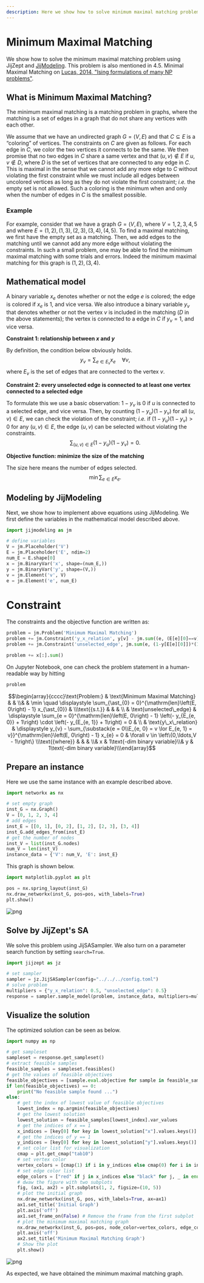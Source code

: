 ```yaml
--- 
description: Here we show how to solve minimum maximal matching problem using JijZept and JijModeling.
---
```


# Minimum Maximal Matching

We show how to solve the minimum maximal matching problem using JijZept and [JijModeling](https://www.ref.documentation.jijzept.com/jijmodeling/). 
This problem is also mentioned in 4.5. Minimal Maximal Matching on [Lucas, 2014, "Ising formulations of many NP problems"](https://www.frontiersin.org/articles/10.3389/fphy.2014.00005/full).

## What is Minimum Maximal Matching? 

The minimum maximal matching is a matching problem in graphs, where the matching is a set of edges in a graph that do not share any vertices with each other.

We assume that we have an undirected graph $G = (V,E)$ and that $C \subseteq E$ is a “coloring” of vertices.
The constraints on $C$ are given as follows.
For each edge in $C$, we color the two vertices it connects to be the same.
We then promise that no two edges in $C$ share a same vertex and that $(u,v) \notin E$ if $u, v \notin D$,
where $D$ is the set of vertices that are connected to any edge in $C$.
This is maximal in the sense that we cannot add any more edge to $C$ without violating the first constraint
while we must include all edges between uncolored vertices as long as they do not violate the first constraint;
*i.e.* the empty set is not allowed.
Such a coloring is the minimum when and only when the number of edges in $C$ is the smallest possible.

### Example

For example, consider that we have a graph $G = (V, E)$, where $V = {1,2,3,4,5}$ and where $E = {(1,2),(1,3),(2,3),(3,4),(4,5)}$.
To find a maximal matching, we first have the empty set as a matching.
Then, we add edges to the matching until we cannot add any more edge without violating the constraints.
In such a small problem, one may be able to find the minimum maximal matching with some trials and errors.
Indeed the minimum maximal matching for this graph is ${(1,2), (3,4)}$.

## Mathematical model

A binary variable $x_e$ denotes whether or not the edge $e$ is colored;
the edge is colored if $x_e$ is 1, and vice versa.
We also introduce a binary variable $y_v$ that denotes whether or not the vertex $v$ is included in the matching ($D$ in the above statements);
the vertex is connected to a edge in $C$ if $y_v = 1$, and vice versa.

**Constraint 1: relationship between $x$ and $y$**

By definition, the condition below obviously holds.
$$
\quad y_v = \sum_{e \in E_v} x_e \quad \forall v,
$$
where $E_v$ is the set of edges that are connected to the vertex $v$.

**Constraint 2: every unselected edge is connected to at least one vertex connected to a selected edge**

To formulate this we use a basic observation: $1-y_{v}$ is 0 if $u$ is connected to a selected edge, and vice versa.
Then, by counting $(1-y_{u})(1-y_{v})$ for all $(u,v) \in E$, we can check the violation of the constraint;
*i.e.* if $(1-y_{u})(1-y_{v}) > 0$ for any $(u,v) \in E$, the edge $(u,v)$ can be selected without violating the constraints.
$$
\quad \sum_{(u,v)\in E} (1-y_u)(1-y_v) = 0.
$$

**Objective function: minimize the size of the matching**

The size here means the number of edges selected.
$$
\quad \min \sum_{e \in E} x_e.
$$


## Modeling by JijModeling
Next, we show how to implement above equations using JijModeling.
We first define the variables in the mathematical model described above.


```python
import jijmodeling as jm

# define variables
V = jm.Placeholder('V')
E = jm.Placeholder('E', ndim=2)
num_E = E.shape[0]
x = jm.BinaryVar('x', shape=(num_E,))
y = jm.BinaryVar('y', shape=(V,))
v = jm.Element('v', V)
e = jm.Element('e', num_E)
```

# Constraint
The constraints and the objective function are written as:



```python
problem = jm.Problem('Minimum Maximal Matching')
problem += jm.Constraint('y_x_relation', y[v] - jm.sum((e, (E[e][0]==v)|(E[e][1]==v)), x[e])  == 0 ,forall=v)
problem += jm.Constraint('unselected_edge', jm.sum(e, (1-y[E[e][0]])*(1-y[E[e][1]]))==0)

problem += x[:].sum()

```

On Jupyter Notebook, one can check the problem statement in a human-readable way by hitting



```python
problem
```




$$\begin{array}{cccc}\text{Problem:} & \text{Minimum Maximal Matching} & & \\& & \min \quad \displaystyle \sum_{\ast_{0} = 0}^{\mathrm{len}\left(E, 0\right) - 1} x_{\ast_{0}} & \\\text{{s.t.}} & & & \\ & \text{unselected\_edge} & \displaystyle \sum_{e = 0}^{\mathrm{len}\left(E, 0\right) - 1} \left(- y_{E_{e, 0}} + 1\right) \cdot \left(- y_{E_{e, 1}} + 1\right) = 0 &  \\ & \text{y\_x\_relation} & \displaystyle y_{v} - \sum_{\substack{e = 0\\E_{e, 0} = v \lor E_{e, 1} = v}}^{\mathrm{len}\left(E, 0\right) - 1} x_{e} = 0 & \forall v \in \left\{0,\ldots,V - 1\right\} \\\text{{where}} & & & \\& x & 1\text{-dim binary variable}\\& y & 1\text{-dim binary variable}\\\end{array}$$



## Prepare an instance
Here we use the same instance with an example described above.



```python
import networkx as nx

# set empty graph
inst_G = nx.Graph()
V = [0, 1, 2, 3, 4]
# add edges
inst_E = [[0, 1], [0, 2], [1, 2], [2, 3], [3, 4]] 
inst_G.add_edges_from(inst_E)
# get the number of nodes
inst_V = list(inst_G.nodes)
num_V = len(inst_V)
instance_data = {'V': num_V, 'E': inst_E}

```

This graph is shown below.


```python
import matplotlib.pyplot as plt

pos = nx.spring_layout(inst_G)
nx.draw_networkx(inst_G, pos=pos, with_labels=True)
plt.show()
```


    
![png](18-minimum_maximal_matching_files/18-minimum_maximal_matching_13_0.png)
    


## Solve by JijZept's SA

We solve this problem using JijSASampler.
We also turn on a parameter search function by setting `search=True`.


```python
import jijzept as jz

# set sampler
sampler = jz.JijSASampler(config="../../../config.toml")
# solve problem
multipliers = {"y_x_relation": 0.5, "unselected_edge": 0.5}
response = sampler.sample_model(problem, instance_data, multipliers=multipliers, search=True)
```

## Visualize the solution

The optimized solution can be seen as below.



```python
import numpy as np

# get sampleset
sampleset = response.get_sampleset()
# extract feasible samples
feasible_samples = sampleset.feasibles()
# get the values of feasible objectives
feasible_objectives = [sample.eval.objective for sample in feasible_samples]
if len(feasible_objectives) == 0:
    print("No feasible sample found ...")
else:
    # get the index of lowest value of feasible objectives
    lowest_index = np.argmin(feasible_objectives)
    # get the lowest solution
    lowest_solution = feasible_samples[lowest_index].var_values
    # get the indices of x == 1
    x_indices = [key[0] for key in lowest_solution["x"].values.keys()]
    # get the indices of y == 1
    y_indices = [key[0] for key in lowest_solution["y"].values.keys()]
    # set color list for visualization
    cmap = plt.get_cmap("tab10")
    # set vertex color
    vertex_colors = [cmap(1) if i in y_indices else cmap(0) for i in inst_V]
    # set edge color list
    edge_colors = ["red" if j in x_indices else "black" for j, _ in enumerate(instance_data["E"])]
    # dwaw the figure with two subplots
    fig, (ax1, ax2) = plt.subplots(1, 2, figsize=(10, 5))
    # plot the initial graph
    nx.draw_networkx(inst_G, pos, with_labels=True, ax=ax1)
    ax1.set_title('Initial Graph')
    plt.axis('off')
    ax1.set_frame_on(False) # Remove the frame from the first subplot
    # plot the minimum maximal matching graph
    nx.draw_networkx(inst_G, pos=pos, node_color=vertex_colors, edge_color=edge_colors, with_labels=True)
    plt.axis('off')
    ax2.set_title('Minimum Maximal Matching Graph')
    # Show the plot
    plt.show()
```


    
![png](18-minimum_maximal_matching_files/18-minimum_maximal_matching_17_0.png)
    


As expected, we have obtained the minimum maximal matching graph.
